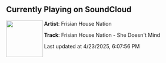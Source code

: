 ## Currently Playing on SoundCloud

[<img align="left" width="100" src="https://i1.sndcdn.com/artworks-DEoHVdyT8VXbrq17-rBRWpg-t500x500.jpg">](https://soundcloud.com/frisianhousenation/frisian-house-nation-she-doesnt-mind-2)

**Artist**: Frisian House Nation 

**Track**: Frisian House Nation - She Doesn't Mind

Last updated at 4/23/2025, 6:07:56 PM
